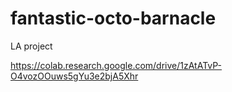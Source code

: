 # fantastic-octo-barnacle
LA project

https://colab.research.google.com/drive/1zAtATvP-O4vozOOuws5gYu3e2bjA5Xhr
